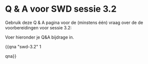 # Q & A voor SWD sessie 3.2

Gebruik deze Q & A pagina voor de (minstens één) vraag over de de voorbereidingen voor sessie 3.2:

Voer hieronder je Q&A bijdrage in.

{{qna "swd-3.2" 1

qna}}